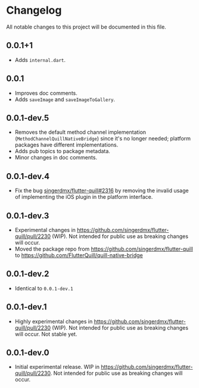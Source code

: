 # Changelog

All notable changes to this project will be documented in this file.

## 0.0.1+1

- Adds `internal.dart`.

## 0.0.1

- Improves doc comments.
- Adds `saveImage` and `saveImageToGallery`.

## 0.0.1-dev.5

- Removes the default method channel implementation (`MethodChannelQuillNativeBridge`) since it's no longer needed; platform packages have different implementations.
- Adds pub topics to package metadata.
- Minor changes in doc comments.

## 0.0.1-dev.4

- Fix the bug [singerdmx/flutter-quill#2316](https://github.com/singerdmx/flutter-quill/issues/2316) by removing the invalid usage of implementing the iOS plugin in the platform interface.

## 0.0.1-dev.3

- Experimental changes in https://github.com/singerdmx/flutter-quill/pull/2230 (WIP). Not intended for public use as breaking changes will occur.
- Moved the package repo from https://github.com/singerdmx/flutter-quill to https://github.com/FlutterQuill/quill-native-bridge

## 0.0.1-dev.2

- Identical to `0.0.1-dev.1`

## 0.0.1-dev.1

- Highly experimental changes in https://github.com/singerdmx/flutter-quill/pull/2230 (WIP). Not intended for public use as breaking changes will occur. Not stable yet.

## 0.0.1-dev.0

- Initial experimental release. WIP in https://github.com/singerdmx/flutter-quill/pull/2230. Not intended for public use as breaking changes will occur.